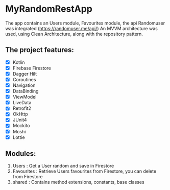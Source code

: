 # MyRandomRestApp

The app contains an Users module, Favourites module, the api Randomuser was integrated (https://randomuser.me/api/)
An MVVM architecture was used, using Clean Architecture, along with the repository pattern.


## The project features:
- [x] Kotlin
- [x] Firebase Firestore
- [x] Dagger Hilt
- [x] Coroutines
- [x] Navigation
- [x] DataBinding
- [x] ViewModel
- [x] LiveData
- [x] Retrofit2
- [x] OkHttp
- [x] JUnit4
- [x] Mockito
- [x] Moshi
- [x] Lottie

## Modules:
1. Users : Get a User random and save in Firestore
3. Favourites : Retrieve Users favourites from Firestore, you can delete from Firestore
4. shared : Contains method extensions, constants, base classes

